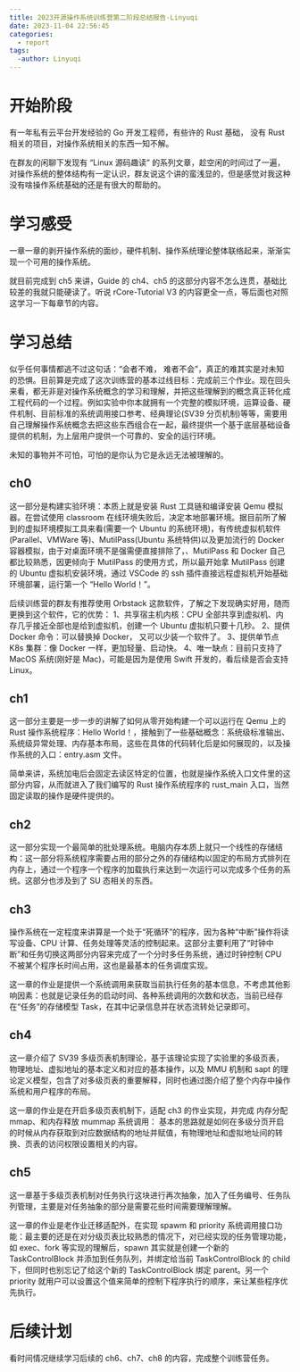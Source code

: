 ```yaml
---
title: 2023开源操作系统训练营第二阶段总结报告-Linyuqi
date: 2023-11-04 22:56:45
categories:
  - report
tags:
  -author: Linyuqi
---
```


<!-- more -->

# 开始阶段

有一年私有云平台开发经验的 Go 开发工程师，有些许的 Rust 基础， 没有 Rust 相关的项目，对操作系统相关的东西一知不解。

在群友的闲聊下发现有 “Linux 源码趣读” 的系列文章，趁空闲的时间过了一遍，对操作系统的整体结构有一定认识，群友说这个讲的蛮浅显的，但是感觉对我这种没有啥操作系统基础的还是有很大的帮助的。

# 学习感受

一章一章的剥开操作系统的面纱，硬件机制、操作系统理论整体联络起来，渐渐实现一个可用的操作系统。

就目前完成到 ch5 来讲，Guide 的 ch4、ch5 的这部分内容不怎么连贯，基础比较差的我就只能硬读了。听说 rCore-Tutorial V3 的内容更全一点，等后面也对照这学习一下每章节的内容。

# 学习总结

似乎任何事情都逃不过这句话：“会者不难， 难者不会”，真正的难其实是对未知的恐惧。目前算是完成了这次训练营的基本过线目标：完成前三个作业。现在回头来看，都无非是对操作系统概念的学习和理解，并把这些理解到的概念真正转化成工程代码的一个过程。例如实验中你本就拥有一个完整的模拟环境，运算设备、硬件机制、目前标准的系统调用接口参考、经典理论(SV39 分页机制)等等，需要用自己理解操作系统概念去把这些东西组合在一起，最终提供一个基于底层基础设备提供的机制，为上层用户提供一个可靠的、安全的运行环境。

未知的事物并不可怕，可怕的是你认为它是永远无法被理解的。

## ch0

这一部分是构建实验环境：本质上就是安装 Rust 工具链和编译安装 Qemu 模拟器。在尝试使用 classroom 在线环境失败后，决定本地部署环境。据目前所了解到的虚拟环境模拟工具来看(需要一个 Ubuntu 的系统环境)，有传统虚拟机软件(Parallel、VMWare 等)、MutilPass(Ubuntu 系统特供)以及更加流行的 Docker 容器模拟，由于对桌面环境不是强需便直接排除了，、MutilPass 和 Docker 自己都比较熟悉，因更倾向于 MutilPass 的使用方式，所以最开始拿 MutilPass 创建的 Ubuntu 虚拟机安装环境，通过 VSCode 的 ssh 插件直接远程虚拟机开始基础环境部署，运行第一个 “Hello World！”。

后续训练营的群友有推荐使用 Orbstack 这款软件，了解之下发现确实好用，随而更换到这个软件，它的优势：
1、共享宿主机内核：CPU 全部共享到虚拟机、内存几乎接近全部也是给到虚拟机，创建一个 Ubuntu 虚拟机只要十几秒。
2、提供 Docker 命令：可以替换掉 Docker， 又可以少装一个软件了。
3、提供单节点 K8s 集群：像 Docker 一样，更加轻量、启动快。
4、唯一缺点：目前只支持了 MacOS 系统(刚好是 Mac)，可能是因为是使用 Swift 开发的，看后续是否会支持 Linux。

## ch1

这一部分主要是一步一步的讲解了如何从零开始构建一个可以运行在 Qemu 上的 Rust 操作系统程序：Hello World！，接触到了一些基础概念：系统级标准输出、系统级异常处理、内存基本布局，这些在具体的代码转化后是如何展现的，以及操作系统的入口：entry.asm 文件。

简单来讲，系统加电后会固定去读区特定的位置，也就是操作系统入口文件里的这部分内容，从而就进入了我们编写的 Rust 操作系统程序的 rust_main 入口，当然固定读取的操作是硬件提供的。

## ch2

这一部分实现一个最简单的批处理系统。电脑内存本质上就只一个线性的存储结构：这一部分将系统程序需要占用的部分之外的存储结构以固定的布局方式排列在内存上，通过一个程序一个程序的加载执行来达到一次运行可以完成多个任务的系统。这部分也涉及到了 SU 态相关的东西。

## ch3

操作系统在一定程度来讲算是一个处于“死循环”的程序，因为各种“中断”操作将读写设备、CPU 计算、任务处理等灵活的控制起来。这部分主要利用了“时钟中断”和任务切换这两部分内容来完成了一个分时多任务系统，通过时钟控制 CPU 不被某个程序长时间占用，这也是最基本的任务调度实现。

这一章的作业是提供一个系统调用来获取当前执行任务的基本信息，不考虑其他影响因素：也就是记录任务的启动时间、各种系统调用的次数和状态，当前已经存在“任务”的存储模型 Task，在其中记录信息并在状态流转处记录即可。

## ch4

这一章介绍了 SV39 多级页表机制理论，基于该理论实现了实验里的多级页表，物理地址、虚拟地址的基本定义和对应的基本操作，以及 MMU 机制和 sapt 的理论定义模型，包含了对多级页表的重要解释，同时也通过图介绍了整个内存中操作系统和用户程序的布局。

这一章的作业是在开启多级页表机制下，适配 ch3 的作业实现，并完成 内存分配 mmap、和内存释放 mummap 系统调用： 基本的思路就是如何在多级分页开启的时候从内存获取到对应数据结构的地址并赋值，有物理地址和虚拟地址间的转换、页表的访问权限设置相关的内容。

## ch5

这一章基于多级页表机制对任务执行这块进行再次抽象，加入了任务编号、任务队列管理，主要是对任务抽象的部分是需要花些时间需要理解理解。

这一章的作业是老作业迁移适配外，在实现 spawm 和 priority 系统调用接口功能：最主要的还是在对分级页表比较熟悉的情况下，对已经实现的任务管理功能，如 exec、fork 等实现的理解后，spawn 其实就是创建一个新的 TaskControlBlock 并添加到任务队列，并绑定给当前 TaskControlBlock 的 child 下，但同时也别忘记了给这个新的 TaskControlBlock 绑定 parent。另一个 priority 就用户可以设置这个值来简单的控制下程序执行的顺序，来让某些程序优先执行。

# 后续计划

看时间情况继续学习后续的 ch6、ch7、ch8 的内容，完成整个训练营任务。
